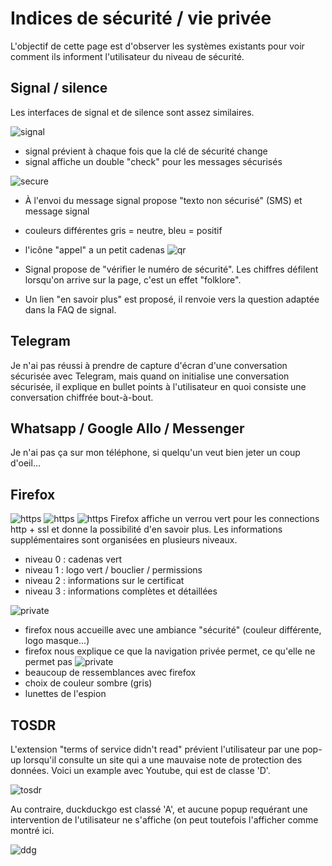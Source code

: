 # Indices de sécurité / vie privée

L'objectif de cette page est d'observer les systèmes existants pour voir comment ils informent l'utilisateur du niveau de sécurité.

## Signal / silence
Les interfaces de signal et de silence sont assez similaires.

![signal](img/signal-view.png)

- signal prévient à chaque fois que la clé de sécurité change
- signal affiche un double "check" pour les messages sécurisés

![secure](img/non-securise.png)
- À l'envoi du message signal propose "texto non sécurisé" (SMS) et message signal
- couleurs différentes gris = neutre, bleu = positif
- l'icône "appel" a un petit cadenas
![qr](img/qr-signal.png)

- Signal propose de "vérifier le numéro de sécurité". Les chiffres défilent lorsqu'on arrive sur la page, c'est un effet "folklore".
- Un lien "en savoir plus" est proposé, il renvoie vers la question adaptée dans la FAQ de signal.


## Telegram
Je n'ai pas réussi à prendre de capture d'écran d'une conversation sécurisée avec Telegram, mais quand on initialise une conversation sécurisée, il explique en bullet points à l'utilisateur en quoi consiste une conversation chiffrée bout-à-bout.

## Whatsapp / Google Allo / Messenger
Je n'ai pas ça sur mon téléphone, si quelqu'un veut bien jeter un coup d'oeil...

## Firefox
![https](img/firefox-https.png)
![https](img/firefox-https2.png)
![https](img/firefox-https3.png)
Firefox affiche un verrou vert pour les connections http + ssl et donne la possibilité d'en savoir plus. Les informations supplémentaires sont organisées en plusieurs niveaux.
- niveau 0 : cadenas vert
- niveau 1 : logo vert / bouclier / permissions
- niveau 2 : informations sur le certificat
- niveau 3 : informations complètes et détaillées

![private](img/firefox-private.png)
- firefox nous accueille avec une ambiance "sécurité" (couleur différente, logo masque...)
- firefox nous explique ce que la navigation privée permet, ce qu'elle ne permet pas
![private](img/chrome-private.png)
- beaucoup de ressemblances avec firefox
- choix de couleur sombre (gris)
- lunettes de l'espion

## TOSDR
L'extension "terms of service didn't read" prévient l'utilisateur par une pop-up lorsqu'il consulte un site qui a une mauvaise note de protection des données. Voici un example avec Youtube, qui est de classe 'D'.

![tosdr](img/tosdr.png)

Au contraire, duckduckgo est classé 'A', et aucune popup requérant une intervention de l'utilisateur ne s'affiche (on peut toutefois l'afficher comme montré ici.

![ddg](img/tosdr-ddg.png)

